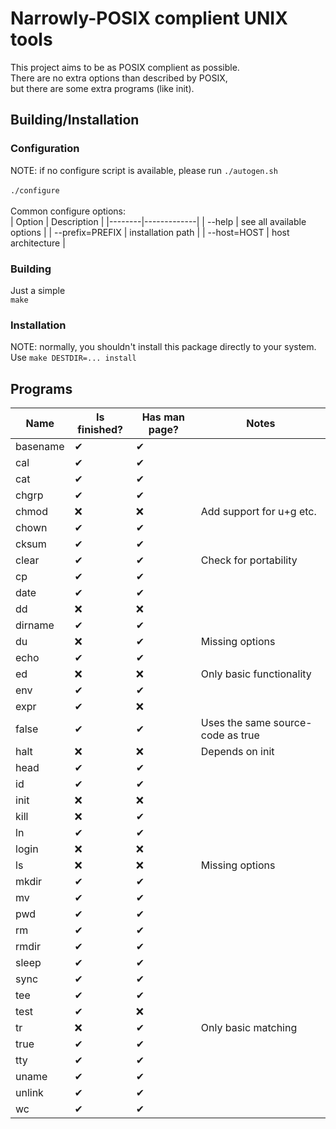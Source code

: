 # Narrowly-POSIX complient UNIX tools
This project aims to be as POSIX complient as possible.<br>
There are no extra options than described by POSIX,<br>
but there are some extra programs (like init).

## Building/Installation
### Configuration
NOTE: if no configure script is available, please run
<code>./autogen.sh</code><br><br>
<code>./configure</code><br><br>
Common configure options:<br>
| Option | Description |
|--------|-------------|
| --help | see all available options |
| --prefix=PREFIX  | installation path |
| --host=HOST | host architecture |

### Building
Just a simple<br>
<code>make</code>

### Installation
NOTE: normally, you shouldn't install this package directly to your system.<br>
Use <code>make DESTDIR=... install</code>

## Programs
| Name | Is finished? | Has man page? | Notes |
|------|--------------|--------------|--------|
| basename | ✔ | ✔ | |
| cal | ✔ | ✔ | |
| cat | ✔ | ✔ | |
| chgrp | ✔ | ✔ | |
| chmod | ❌ | ❌ | Add support for u+g etc. |
| chown | ✔ | ✔ | |
| cksum | ✔ | ✔ | |
| clear | ✔ | ✔ | Check for portability |
| cp | ✔ | ✔ | |
| date | ✔ | ✔ | |
| dd | ❌ | ❌ | |
| dirname | ✔ | ✔ | |
| du | ❌ | ✔ | Missing options |
| echo | ✔ | ✔ | |
| ed | ❌ | ❌ | Only basic functionality |
| env | ✔ | ✔ | |
| expr | ✔ | ❌ | |
| false | ✔ | ✔ | Uses the same source-code as true |
| halt | ❌ | ❌ | Depends on init |
| head | ✔ | ✔ | |
| id | ✔ | ✔ | |
| init | ❌ | ❌ | |
| kill | ❌ | ✔ | |
| ln | ✔ | ✔ | |
| login | ❌ | ❌ | |
| ls | ❌ | ❌ | Missing options |
| mkdir | ✔ | ✔ | |
| mv | ✔ | ✔ | |
| pwd | ✔ |  ✔| |
| rm | ✔ | ✔ | |
| rmdir | ✔ | ✔ | |
| sleep | ✔ | ✔ | |
| sync | ✔ | ✔ | |
| tee | ✔ | ✔ | |
| test | ✔ | ❌ | |
| tr | ❌ | ✔ | Only basic matching |
| true | ✔ | ✔ | |
| tty | ✔ | ✔ | |
| uname | ✔ | ✔ | |
| unlink | ✔ | ✔ | |
| wc | ✔ | ✔ | |
